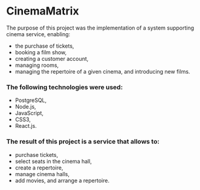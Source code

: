 # CinemaMatrix

The purpose of this project was the implementation of a system supporting cinema 
service, enabling: 
- the purchase of tickets, 
- booking a film show, 
- creating a customer account, 
- managing rooms, 
- managing the repertoire of a given cinema, and introducing new films. 

### The following technologies were used: 
- PostgreSQL,
- Node.js, 
- JavaScript, 
- CSS3, 
- React.js.

### The result of this project is a service that allows to: 
- purchase tickets, 
- select seats in the cinema hall, 
- create a repertoire, 
- manage cinema halls, 
- add movies, and arrange a repertoire.
